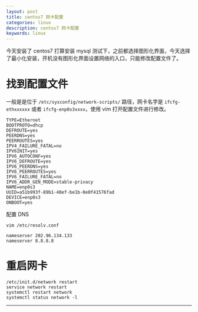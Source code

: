 ```yaml
---
layout: post
title: centos7 网卡配置
categories: linux
description: centos7 网卡配置
keywords: linux
---
```


今天安装了 centos7 打算安装 mysql 测试下，之前都选择图形化界面，今天选择了最小化安装，开机没有图形化界面设置网络的入口，只能修改配置文件了。

# 找到配置文件

一般是是位于 `/etc/sysconfig/network-scripts/` 路径，网卡名字是 `ifcfg-ethxxxxxx` 或者 `ifcfg-enp0s3xxxx`，使用 vim 打开配置文件进行修改。

```
TYPE=Ethernet
BOOTPROTO=dhcp
DEFROUTE=yes
PEERDNS=yes
PEERROUTES=yes
IPV4_FAILURE_FATAL=no
IPV6INIT=yes
IPV6_AUTOCONF=yes
IPV6_DEFROUTE=yes
IPV6_PEERDNS=yes
IPV6_PEERROUTES=yes
IPV6_FAILURE_FATAL=no
IPV6_ADDR_GEN_MODE=stable-privacy
NAME=enp0s3
UUID=a51b993f-89b1-40ef-be1b-0e0f41576fad
DEVICE=enp0s3
ONBOOT=yes
```

配置 DNS

`vim /etc/resolv.conf `

```
nameserver 202.96.134.133
nameserver 8.8.8.8
```

# 重启网卡

```
/etc/init.d/network restart
service network restart
systemctl restart network
systemctl status network -l
```
------
